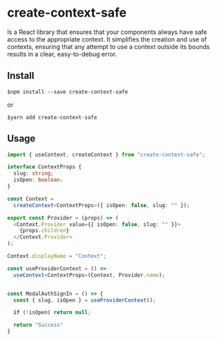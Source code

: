 # create-context-safe

Is a React library that ensures that your components always have safe access to the appropriate context. It simplifies the creation and use of contexts, ensuring that any attempt to use a context outside its bounds results in a clear, easy-to-debug error.

## Install

```console
$npm install --save create-context-safe
```

or

```console
$yarn add create-context-safe
```

## Usage

```typescript
import { useContext, createContext } from "create-context-safe";

interface ContextProps {
  slug: string;
  isOpen: boolean;
}

const Context =
  createContext<ContextProps>({ isOpen: false, slug: "" });

export const Provider = (props) => (
  <Context.Provider value={{ isOpen: false, slug: "" }}>
    {props.children}
  </Context.Provider>
);

Context.displayName = "Context";

const useProviderContext = () =>
  useContext<ContextProps>(Context, Provider.name);


const ModalAuthSignIn = () => {
  const { slug, isOpen } = useProviderContext();

  if (!isOpen) return null;

  return "Success"
}
```
